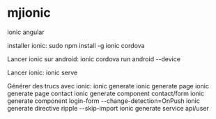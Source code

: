 # mjionic
ionic angular

installer ionic: 
sudo npm install -g ionic cordova


Lancer ionic sur android:
ionic cordova run android --device

Lancer ionic:
ionic serve

Générer des trucs avec ionic:
ionic generate
ionic generate page
ionic generate page contact
ionic generate component contact/form
ionic generate component login-form --change-detection=OnPush
ionic generate directive ripple --skip-import
ionic generate service api/user




